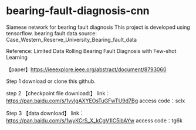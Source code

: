 # bearing-fault-diagnosis-cnn
Siamese network for bearing fault diagnosis
This project is developed using tensorflow. 
bearing fault data source: Case_Western_Reserve_University_Bearing_fault_data 

Reference: Limited Data Rolling Bearing Fault Diagnosis with Few-shot Learning

【paper】https://ieeexplore.ieee.org/abstract/document/8793060

Step 1
download or clone this github.

step 2
【checkpoint file download:】
link：https://pan.baidu.com/s/1vvlgAXYEOsTuGFwTU9d7Bg 
access code：sclx

Step 3
【data download】
link：https://pan.baidu.com/s/1wyKCrS_X_kCgV1lC5ibAYw 
access code：tg6k
